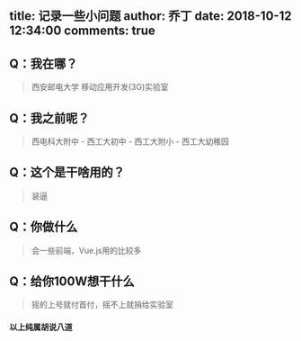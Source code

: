 title: 记录一些小问题
author: 乔丁
date: 2018-10-12 12:34:00
comments: true
---

## Q：我在哪？
> 西安邮电大学 移动应用开发(3G)实验室

## Q：我之前呢？
> 西电科大附中 - 西工大初中 - 西工大附小 - 西工大幼稚园

## Q：这个是干啥用的？
> 装逼

## Q：你做什么
> 会一些前端，Vue.js用的比较多

## Q：给你100W想干什么
> 摇的上号就付首付，摇不上就捐给实验室


#### 以上纯属胡说八道